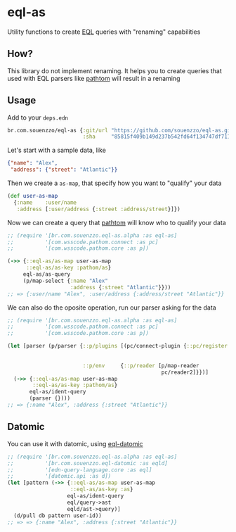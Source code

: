# eql-as

Utility functions to create [EQL](http://edn-query-language.org) queries with "renaming" capabilities

## How? 

This library do not implement renaming. It helps you to create queries that used with EQL parsers like 
[pathtom](https://github.com/wilkerlucio/pathom) will result in a renaming

## Usage

Add to your `deps.edn`
```clojure
br.com.souenzzo/eql-as {:git/url "https://github.com/souenzzo/eql-as.git"
                        :sha     "85815f409b149d237b542fd64f134747df71100d"}
```

Let's start with a sample data, like

```json
{"name": "Alex",
 "address": {"street": "Atlantic"}}
```

Then we create a `as-map`, that specify how you want to "qualify" your data

```clojure
(def user-as-map
  {:name    :user/name
   :address [:user/address {:street :address/street}]}) 
```

Now we can create a query that [pathtom](https://github.com/wilkerlucio/pathom) will know who to qualify your data

```clojure
;; (require '[br.com.souenzzo.eql-as.alpha :as eql-as]
;;          '[com.wsscode.pathom.connect :as pc]
;;          '[com.wsscode.pathom.core :as p])

(->> {::eql-as/as-map user-as-map
      ::eql-as/as-key :pathom/as}
     eql-as/as-query
     (p/map-select {:name "Alex"
                    :address {:street "Atlantic"}}))
;; => {:user/name "Alex", :user/address {:address/street "Atlantic"}}
```

We can also do the oposite operation, run our parser asking for the data

```clojure
;; (require '[br.com.souenzzo.eql-as.alpha :as eql-as]
;;          '[com.wsscode.pathom.connect :as pc]
;;          '[com.wsscode.pathom.core :as p])

(let [parser (p/parser {::p/plugins [(pc/connect-plugin {::pc/register [(pc/constantly-resolver :user/name "Alex")
                                                                        (pc/constantly-resolver :user/address {})
                                                                        (pc/constantly-resolver :address/street "Atlantic")]})]
                        ::p/env     {::p/reader [p/map-reader
                                                 pc/reader2]}})]
  (->> {::eql-as/as-map user-as-map
        ::eql-as/as-key :pathom/as}
       eql-as/ident-query
       (parser {})))
;; => {:name "Alex", :address {:street "Atlantic"}}
```

## Datomic

You can use it with datomic, using [eql-datomic](https://github.com/souenzzo/eql-datomic)

```clojure
;; (require '[br.com.souenzzo.eql-as.alpha :as eql-as]
;;          '[br.com.souenzzo.eql-datomic :as eqld]
;;          '[edn-query-language.core :as eql]
;;          '[datomic.api :as d])
(let [pattern (->> {::eql-as/as-map user-as-map
                    ::eql-as/as-key :as}
                   eql-as/ident-query
                   eql/query->ast
                   eqld/ast->query)]
  (d/pull db pattern user-id))
;; => => {:name "Alex", :address {:street "Atlantic"}}
```
